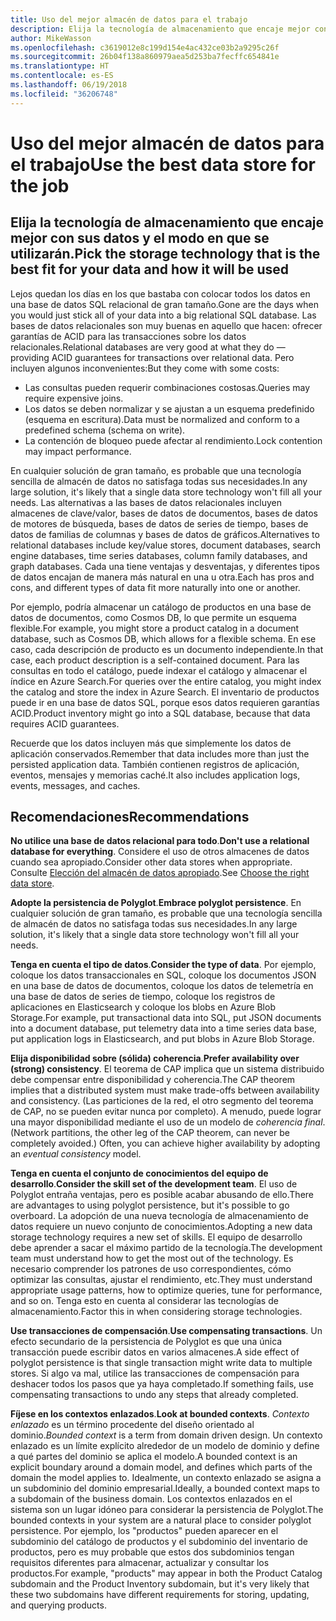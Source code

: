 ```yaml
---
title: Uso del mejor almacén de datos para el trabajo
description: Elija la tecnología de almacenamiento que encaje mejor con sus datos y el modo en que se utilizarán.
author: MikeWasson
ms.openlocfilehash: c3619012e8c199d154e4ac432ce03b2a9295c26f
ms.sourcegitcommit: 26b04f138a860979aea5d253ba7fecffc654841e
ms.translationtype: HT
ms.contentlocale: es-ES
ms.lasthandoff: 06/19/2018
ms.locfileid: "36206748"
---
```

# <a name="use-the-best-data-store-for-the-job"></a><span data-ttu-id="0f660-103">Uso del mejor almacén de datos para el trabajo</span><span class="sxs-lookup"><span data-stu-id="0f660-103">Use the best data store for the job</span></span>

## <a name="pick-the-storage-technology-that-is-the-best-fit-for-your-data-and-how-it-will-be-used"></a><span data-ttu-id="0f660-104">Elija la tecnología de almacenamiento que encaje mejor con sus datos y el modo en que se utilizarán.</span><span class="sxs-lookup"><span data-stu-id="0f660-104">Pick the storage technology that is the best fit for your data and how it will be used</span></span>

<span data-ttu-id="0f660-105">Lejos quedan los días en los que bastaba con colocar todos los datos en una base de datos SQL relacional de gran tamaño.</span><span class="sxs-lookup"><span data-stu-id="0f660-105">Gone are the days when you would just stick all of your data into a big relational SQL database.</span></span> <span data-ttu-id="0f660-106">Las bases de datos relacionales son muy buenas en aquello que hacen: ofrecer garantías de ACID para las transacciones sobre los datos relacionales.</span><span class="sxs-lookup"><span data-stu-id="0f660-106">Relational databases are very good at what they do &mdash; providing ACID guarantees for transactions over relational data.</span></span> <span data-ttu-id="0f660-107">Pero incluyen algunos inconvenientes:</span><span class="sxs-lookup"><span data-stu-id="0f660-107">But they come with some costs:</span></span>

- <span data-ttu-id="0f660-108">Las consultas pueden requerir combinaciones costosas.</span><span class="sxs-lookup"><span data-stu-id="0f660-108">Queries may require expensive joins.</span></span>
- <span data-ttu-id="0f660-109">Los datos se deben normalizar y se ajustan a un esquema predefinido (esquema en escritura).</span><span class="sxs-lookup"><span data-stu-id="0f660-109">Data must be normalized and conform to a predefined schema (schema on write).</span></span>
- <span data-ttu-id="0f660-110">La contención de bloqueo puede afectar al rendimiento.</span><span class="sxs-lookup"><span data-stu-id="0f660-110">Lock contention may impact performance.</span></span>

<span data-ttu-id="0f660-111">En cualquier solución de gran tamaño, es probable que una tecnología sencilla de almacén de datos no satisfaga todas sus necesidades.</span><span class="sxs-lookup"><span data-stu-id="0f660-111">In any large solution, it's likely that a single data store technology won't fill all your needs.</span></span> <span data-ttu-id="0f660-112">Las alternativas a las bases de datos relacionales incluyen almacenes de clave/valor, bases de datos de documentos, bases de datos de motores de búsqueda, bases de datos de series de tiempo, bases de datos de familias de columnas y bases de datos de gráficos.</span><span class="sxs-lookup"><span data-stu-id="0f660-112">Alternatives to relational databases include key/value stores, document databases, search engine databases, time series databases, column family databases, and graph databases.</span></span> <span data-ttu-id="0f660-113">Cada una tiene ventajas y desventajas, y diferentes tipos de datos encajan de manera más natural en una u otra.</span><span class="sxs-lookup"><span data-stu-id="0f660-113">Each has pros and cons, and different types of data fit more naturally into one or another.</span></span> 

<span data-ttu-id="0f660-114">Por ejemplo, podría almacenar un catálogo de productos en una base de datos de documentos, como Cosmos DB, lo que permite un esquema flexible.</span><span class="sxs-lookup"><span data-stu-id="0f660-114">For example, you might store a product catalog in a document database, such as Cosmos DB, which allows for a flexible schema.</span></span> <span data-ttu-id="0f660-115">En ese caso, cada descripción de producto es un documento independiente.</span><span class="sxs-lookup"><span data-stu-id="0f660-115">In that case, each product description is a self-contained document.</span></span> <span data-ttu-id="0f660-116">Para las consultas en todo el catálogo, puede indexar el catálogo y almacenar el índice en Azure Search.</span><span class="sxs-lookup"><span data-stu-id="0f660-116">For queries over the entire catalog, you might index the catalog and store the index in Azure Search.</span></span> <span data-ttu-id="0f660-117">El inventario de productos puede ir en una base de datos SQL, porque esos datos requieren garantías ACID.</span><span class="sxs-lookup"><span data-stu-id="0f660-117">Product inventory might go into a SQL database, because that data requires ACID guarantees.</span></span>

<span data-ttu-id="0f660-118">Recuerde que los datos incluyen más que simplemente los datos de aplicación conservados.</span><span class="sxs-lookup"><span data-stu-id="0f660-118">Remember that data includes more than just the persisted application data.</span></span> <span data-ttu-id="0f660-119">También contienen registros de aplicación, eventos, mensajes y memorias caché.</span><span class="sxs-lookup"><span data-stu-id="0f660-119">It also includes application logs, events, messages, and caches.</span></span>

## <a name="recommendations"></a><span data-ttu-id="0f660-120">Recomendaciones</span><span class="sxs-lookup"><span data-stu-id="0f660-120">Recommendations</span></span>

<span data-ttu-id="0f660-121">**No utilice una base de datos relacional para todo**.</span><span class="sxs-lookup"><span data-stu-id="0f660-121">**Don't use a relational database for everything**.</span></span> <span data-ttu-id="0f660-122">Considere el uso de otros almacenes de datos cuando sea apropiado.</span><span class="sxs-lookup"><span data-stu-id="0f660-122">Consider other data stores when appropriate.</span></span> <span data-ttu-id="0f660-123">Consulte [Elección del almacén de datos apropiado][data-store-overview].</span><span class="sxs-lookup"><span data-stu-id="0f660-123">See [Choose the right data store][data-store-overview].</span></span>

<span data-ttu-id="0f660-124">**Adopte la persistencia de Polyglot**.</span><span class="sxs-lookup"><span data-stu-id="0f660-124">**Embrace polyglot persistence**.</span></span> <span data-ttu-id="0f660-125">En cualquier solución de gran tamaño, es probable que una tecnología sencilla de almacén de datos no satisfaga todas sus necesidades.</span><span class="sxs-lookup"><span data-stu-id="0f660-125">In any large solution, it's likely that a single data store technology won't fill all your needs.</span></span> 

<span data-ttu-id="0f660-126">**Tenga en cuenta el tipo de datos**.</span><span class="sxs-lookup"><span data-stu-id="0f660-126">**Consider the type of data**.</span></span> <span data-ttu-id="0f660-127">Por ejemplo, coloque los datos transaccionales en SQL, coloque los documentos JSON en una base de datos de documentos, coloque los datos de telemetría en una base de datos de series de tiempo, coloque los registros de aplicaciones en Elasticsearch y coloque los blobs en Azure Blob Storage.</span><span class="sxs-lookup"><span data-stu-id="0f660-127">For example, put transactional data into SQL, put JSON documents into a document database, put telemetry data into a time series data base, put application logs in Elasticsearch, and put blobs in Azure Blob Storage.</span></span>

<span data-ttu-id="0f660-128">**Elija disponibilidad sobre (sólida) coherencia**.</span><span class="sxs-lookup"><span data-stu-id="0f660-128">**Prefer availability over (strong) consistency**.</span></span> <span data-ttu-id="0f660-129">El teorema de CAP implica que un sistema distribuido debe compensar entre disponibilidad y coherencia.</span><span class="sxs-lookup"><span data-stu-id="0f660-129">The CAP theorem implies that a distributed system must make trade-offs between availability and consistency.</span></span> <span data-ttu-id="0f660-130">(Las particiones de la red, el otro segmento del teorema de CAP, no se pueden evitar nunca por completo). A menudo, puede lograr una mayor disponibilidad mediante el uso de un modelo de *coherencia final*.</span><span class="sxs-lookup"><span data-stu-id="0f660-130">(Network partitions, the other leg of the CAP theorem, can never be completely avoided.) Often, you can achieve higher availability by adopting an *eventual consistency* model.</span></span> 

<span data-ttu-id="0f660-131">**Tenga en cuenta el conjunto de conocimientos del equipo de desarrollo**.</span><span class="sxs-lookup"><span data-stu-id="0f660-131">**Consider the skill set of the development team**.</span></span> <span data-ttu-id="0f660-132">El uso de Polyglot entraña ventajas, pero es posible acabar abusando de ello.</span><span class="sxs-lookup"><span data-stu-id="0f660-132">There are advantages to using polyglot persistence, but it's possible to go overboard.</span></span> <span data-ttu-id="0f660-133">La adopción de una nueva tecnología de almacenamiento de datos requiere un nuevo conjunto de conocimientos.</span><span class="sxs-lookup"><span data-stu-id="0f660-133">Adopting a new data storage technology requires a new set of skills.</span></span> <span data-ttu-id="0f660-134">El equipo de desarrollo debe aprender a sacar el máximo partido de la tecnología.</span><span class="sxs-lookup"><span data-stu-id="0f660-134">The development team must understand how to get the most out of the technology.</span></span> <span data-ttu-id="0f660-135">Es necesario comprender los patrones de uso correspondientes, cómo optimizar las consultas, ajustar el rendimiento, etc.</span><span class="sxs-lookup"><span data-stu-id="0f660-135">They must understand appropriate usage patterns, how to optimize queries, tune for performance, and so on.</span></span> <span data-ttu-id="0f660-136">Tenga esto en cuenta al considerar las tecnologías de almacenamiento.</span><span class="sxs-lookup"><span data-stu-id="0f660-136">Factor this in when considering storage technologies.</span></span> 

<span data-ttu-id="0f660-137">**Use transacciones de compensación**.</span><span class="sxs-lookup"><span data-stu-id="0f660-137">**Use compensating transactions**.</span></span> <span data-ttu-id="0f660-138">Un efecto secundario de la persistencia de Polyglot es que una única transacción puede escribir datos en varios almacenes.</span><span class="sxs-lookup"><span data-stu-id="0f660-138">A side effect of polyglot persistence is that single transaction might write data to multiple stores.</span></span> <span data-ttu-id="0f660-139">Si algo va mal, utilice las transacciones de compensación para deshacer todos los pasos que ya haya completado.</span><span class="sxs-lookup"><span data-stu-id="0f660-139">If something fails, use compensating transactions to undo any steps that already completed.</span></span>

<span data-ttu-id="0f660-140">**Fíjese en los contextos enlazados**.</span><span class="sxs-lookup"><span data-stu-id="0f660-140">**Look at bounded contexts**.</span></span> <span data-ttu-id="0f660-141">*Contexto enlazado* es un término procedente del diseño orientado al dominio.</span><span class="sxs-lookup"><span data-stu-id="0f660-141">*Bounded context* is a term from domain driven design.</span></span> <span data-ttu-id="0f660-142">Un contexto enlazado es un límite explícito alrededor de un modelo de dominio y define a qué partes del dominio se aplica el modelo.</span><span class="sxs-lookup"><span data-stu-id="0f660-142">A bounded context is an explicit boundary around a domain model, and defines which parts of the domain the model applies to.</span></span> <span data-ttu-id="0f660-143">Idealmente, un contexto enlazado se asigna a un subdominio del dominio empresarial.</span><span class="sxs-lookup"><span data-stu-id="0f660-143">Ideally, a bounded context maps to a subdomain of the business domain.</span></span> <span data-ttu-id="0f660-144">Los contextos enlazados en el sistema son un lugar idóneo para considerar la persistencia de Polyglot.</span><span class="sxs-lookup"><span data-stu-id="0f660-144">The bounded contexts in your system are a natural place to consider polyglot persistence.</span></span> <span data-ttu-id="0f660-145">Por ejemplo, los "productos" pueden aparecer en el subdominio del catálogo de productos y el subdominio del inventario de productos, pero es muy probable que estos dos subdominios tengan requisitos diferentes para almacenar, actualizar y consultar los productos.</span><span class="sxs-lookup"><span data-stu-id="0f660-145">For example, "products" may appear in both the Product Catalog subdomain and the Product Inventory subdomain, but it's very likely that these two subdomains have different requirements for storing, updating, and querying products.</span></span>

[data-store-overview]: ../technology-choices/data-store-overview.md